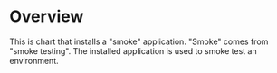 # Overview

This is chart that installs a "smoke" application. "Smoke" comes from "smoke testing". The installed application is used to smoke test an environment.